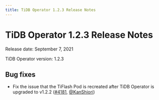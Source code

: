 ```yaml
---
title: TiDB Operator 1.2.3 Release Notes
---
```


# TiDB Operator 1.2.3 Release Notes

Release date: September 7, 2021

TiDB Operator version: 1.2.3

## Bug fixes

- Fix the issue that the TiFlash Pod is recreated after TiDB Operator is upgraded to v1.2.2 ([#4181](https://github.com/pingcap/tidb-operator/pull/4181), [@KanShiori](https://github.com/KanShiori))
